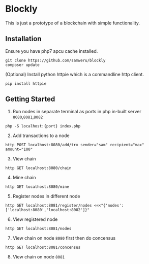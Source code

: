 Blockly
=======

This is just a prototype of a blockchain with simple functionality.

## Installation

Ensure you have php7 apcu cache installed.

```
git clone https://github.com/samweru/blockly
composer update
```

(Optional) Install python httpie which is a commandline http client.

```
pip install httpie
```

## Getting Started

1) Run nodes in separate terminal as ports in php in-built server `8080`,`8081`,`8082`

```
php -S localhost:{port} index.php
```

2) Add transactions to a node

```
http POST localhost:8080/add/trx sender="sam" recipient="max" amount="100"
```

3) View chain

```
http GET localhost:8080/chain
```

4) Mine chain

```
http GET localhost:8080/mine
```

5) Register nodes in different node

```
http GET localhost:8081/register/nodes <<<"{'nodes':['localhost:8080','localhost:8082']}"
```

6) View registered node

```
http GET localhost:8081/nodes
```

7) View chain on node `8080` first then do concensus

```
http GET localhost:8081/concensus
```

8) View chain on node `8081`



